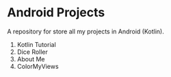 # Android Projects
A repository for store all my projects in Android (Kotlin). 

1. Kotlin Tutorial
2. Dice Roller
3. About Me
4. ColorMyViews
